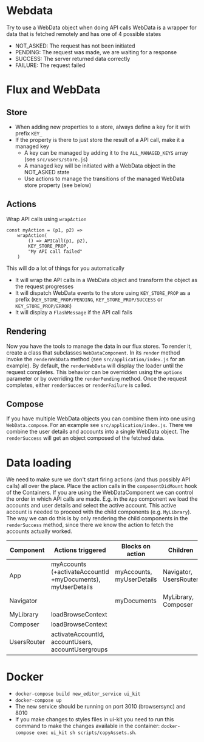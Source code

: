 # Webdata


Try to use a WebData object when doing API calls
WebData is a wrapper for data that is fetched remotely and has one of 4 possible states

* NOT_ASKED: The request has not been initiated
* PENDING: The request was made, we are waiting for a response
* SUCCESS: The server returned data correctly
* FAILURE: The request failed

# Flux and WebData

## Store

* When adding new properties to a store, always define a key for it with prefix `KEY_`
* If the property is there to just store the result of a API call, make it a managed key
    * A key can be managed by adding it to the `ALL_MANAGED_KEYS` array (see `src/users/store.js`)
    * A managed key will be initiated with a WebData object in the NOT_ASKED state
    * Use actions to manage the transitions of the managed WebData store property (see below)


## Actions

Wrap API calls using `wrapAction`

```
const myAction = (p1, p2) =>
    wrapAction(
        () => APICall(p1, p2),
        KEY_STORE_PROP,
        "My API call failed"
    )
```


This will do a lot of things for you automatically


* It will wrap the API calls in a WebData object and transform the object as the request progresses
* It will dispatch WebData events to the store using `KEY_STORE_PROP` as a prefix (`KEY_STORE_PROP/PENDING`, `KEY_STORE_PROP/SUCCESS` or `KEY_STORE_PROP/ERROR`)
* It will display a `FlashMessage` if the API call fails

## Rendering
Now you have the tools to manage the data in our flux stores. To render it, create a class that subclasses `WebDataComponent`. In its `render` method invoke the `renderWebData` method (see `src/application/index.js` for an example). By default, the `renderWebData` will display the loader until the request completes. This behavior can be overridden using the `options` parameter or by overriding the `renderPending` method.
Once the request completes, either `renderSucces` or `renderFailure` is called.

## Compose
If you have multiple WebData objects you can combine them into one using `WebData.compose`. For an example see `src/application/index.js`. There we combine the user details and accounts into a single WebData object. The `renderSuccess` will get an object composed of the fetched data.

# Data loading
We need to make sure we don't start firing actions (and thus possibly API calls) all over the place. Place the action calls in the `componentDidMount` hook of the Containers. If you are using the WebDataComponent we can control the order in which API calls are made. E.g. in the `App` component we load the accounts and user details and select the active account. This active account is needed to proceed with the child components (e.g. `MyLibrary`). The way we can do this is by only rendering the child components in the `renderSuccess` method, since there we know the action to fetch the accounts actually worked.

| Component | Actions triggered| Blocks on action | Children |
|-----------|------------------|------------------|----------|
| App | myAccounts (+activateAccountId +myDocuments), myUserDetails | myAccounts, myUserDetails | Navigator, UsersRouter |
| Navigator | | myDocuments | MyLibrary, Composer |
| MyLibrary | loadBrowseContext | | |
| Composer | loadBrowseContext | | |
| UsersRouter | activateAccountId, accountUsers, accountUsergroups | | |

# Docker

* ```docker-compose build new_editor_service ui_kit```
* ```docker-compose up```
* The new service should be running on port 3010 (browsersync) and 8010
* If you make changes to styles files in ui-kit you need to run this command to make the changes available in the container: ```docker-compose exec ui_kit sh scripts/copyAssets.sh```.
